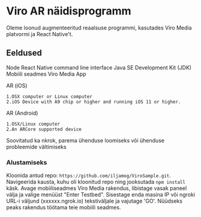 # Viro AR näidisprogramm

Oleme loonud augmenteeritud reaalsuse programmi, kasutades Viro Media platvormi ja React Native't.

## Eeldused

Node
React Native command line interface
Java SE Development Kit (JDK)
Mobiili seadmes Viro Media App

AR (iOS)

    1.OSX computer or Linux computer
    2.iOS Device with A9 chip or higher and running iOS 11 or higher.

AR (Android)

    1.OSX/Linux computer
    2.An ARCore supported device

Soovitatud ka nkrok, parema ühenduse loomiseks või ühenduse probleemide vältimiseks

### Alustamiseks

Kloonida antud repo: `https://github.com/iljamog/ViroSample.git`.
Navigeerida kausta, kuhu oli kloonitud repo ning jooksutada `npm install` käsk.
Avage mobiiliseadmes Viro Media rakendus, libistage vasak paneel välja ja valige menüüst "Enter Testbed".
Sisestage enda masina IP või ngroki URL-i väljund (xxxxxx.ngrok.io) tekstiväljale ja vajutage 'GO'.
Nüüdseks peaks rakendus töötama teie mobiili seadmes.

